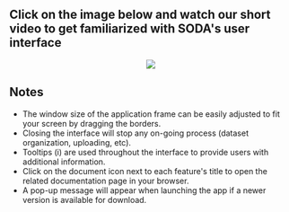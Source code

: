 ## Click on the image below and watch our short video to get familiarized with SODA's user interface
<p align="center">
<a href="https://www.youtube.com/watch?v=Fyn9R0Tk_pU" target="_blank">
<img src="https://img.youtube.com/vi/Fyn9R0Tk_pU/0.jpg" />
</a>
</p>

## Notes
* The window size of the application frame can be easily adjusted to fit your screen by dragging the borders.
* Closing the interface will stop any on-going process (dataset organization, uploading, etc).
* Tooltips (i) are used throughout the interface to provide users with additional information.
* Click on the document icon next to each feature's title to open the related documentation page in your browser.
* A pop-up message will appear when launching the app if a newer version is available for download.